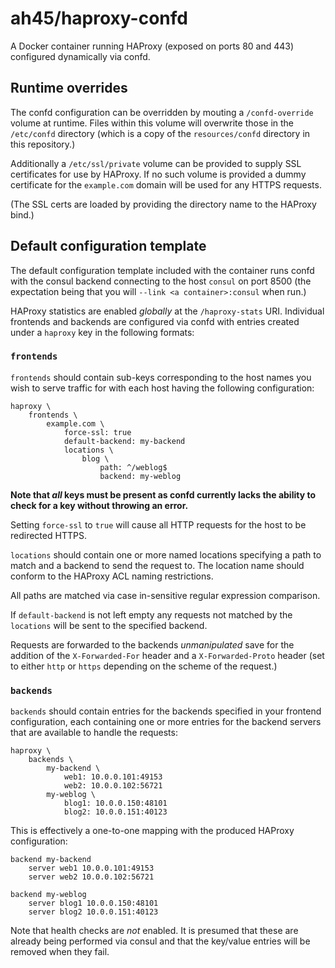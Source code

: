 ah45/haproxy-confd
==================

A Docker container running HAProxy (exposed on ports 80 and 443) configured
dynamically via confd.

## Runtime overrides

The confd configuration can be overridden by mouting a `/confd-override`
volume at runtime. Files within this volume will overwrite those in the
`/etc/confd` directory (which is a copy of the `resources/confd` directory
in this repository.)

Additionally a `/etc/ssl/private` volume can be provided to supply SSL
certificates for use by HAProxy. If no such volume is provided a dummy
certificate for the `example.com` domain will be used for any HTTPS
requests.

(The SSL certs are loaded by providing the directory name to the HAProxy bind.)

## Default configuration template

The default configuration template included with the container runs confd
with the consul backend connecting to the host `consul` on port 8500
(the expectation being that you will `--link <a container>:consul` when
run.)

HAProxy statistics are enabled _globally_ at the `/haproxy-stats` URI.
Individual frontends and backends are configured via confd with entries
created under a `haproxy` key in the following formats:

### `frontends`

`frontends` should contain sub-keys corresponding to the host names you
wish to serve traffic for with each host having the following configuration:

    haproxy \
        frontends \
            example.com \
                force-ssl: true
                default-backend: my-backend
                locations \
                    blog \
                        path: ^/weblog$
                        backend: my-weblog

**Note that _all_ keys must be present as confd currently lacks the ability to
check for a key without throwing an error.**

Setting `force-ssl` to `true` will cause all HTTP requests for the host to
be redirected HTTPS.

`locations` should contain one or more named locations specifying a path
to match and a backend to send the request to. The location name should
conform to the HAProxy ACL naming restrictions.

All paths are matched via case in-sensitive regular expression comparison.

If `default-backend` is not left empty any requests not matched by the
`locations` will be sent to the specified backend.

Requests are forwarded to the backends _unmanipulated_ save for the addition
of the `X-Forwarded-For` header and a `X-Forwarded-Proto` header (set to either
`http` or `https` depending on the scheme of the request.)

### `backends`

`backends` should contain entries for the backends specified in your
frontend configuration, each containing one or more entries for the
backend servers that are available to handle the requests:

    haproxy \
        backends \
            my-backend \
                web1: 10.0.0.101:49153
                web2: 10.0.0.102:56721
            my-weblog \
                blog1: 10.0.0.150:48101
                blog2: 10.0.0.151:40123

This is effectively a one-to-one mapping with the produced HAProxy
configuration:

    backend my-backend
        server web1 10.0.0.101:49153
        server web2 10.0.0.102:56721

    backend my-weblog
        server blog1 10.0.0.150:48101
        server blog2 10.0.0.151:40123

Note that health checks are _not_ enabled. It is presumed that these are
already being performed via consul and that the key/value entries will
be removed when they fail.

